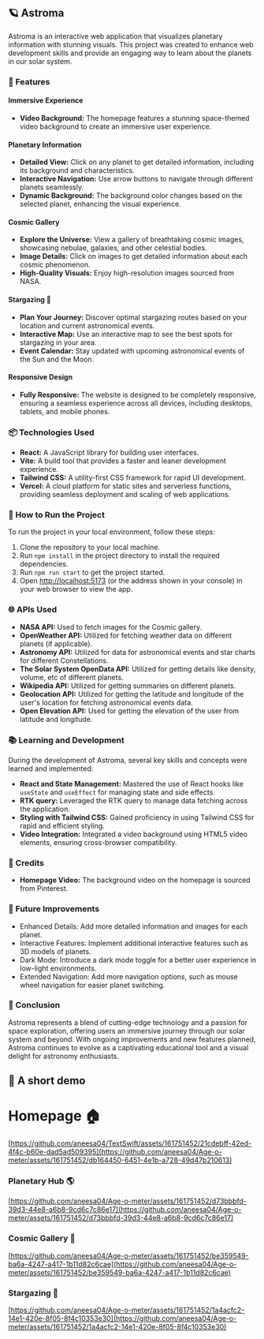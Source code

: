 ## 🪐 Astroma

Astroma is an interactive web application that visualizes planetary information with stunning visuals. This project was created to enhance web development skills and provide an engaging way to learn about the planets in our solar system.

### 🌟 Features

#### Immersive Experience
- **Video Background:** The homepage features a stunning space-themed video background to create an immersive user experience.

#### Planetary Information
- **Detailed View:** Click on any planet to get detailed information, including its background and characteristics.
- **Interactive Navigation:** Use arrow buttons to navigate through different planets seamlessly.
- **Dynamic Background:** The background color changes based on the selected planet, enhancing the visual experience.

#### Cosmic Gallery
- **Explore the Universe:** View a gallery of breathtaking cosmic images, showcasing nebulae, galaxies, and other celestial bodies.
- **Image Details:** Click on images to get detailed information about each cosmic phenomenon.
- **High-Quality Visuals:** Enjoy high-resolution images sourced from NASA.

#### Stargazing 🌃
- **Plan Your Journey:** Discover optimal stargazing routes based on your location and current astronomical events.
- **Interactive Map:** Use an interactive map to see the best spots for stargazing in your area.
- **Event Calendar:** Stay updated with upcoming astronomical events of the Sun and the Moon.

#### Responsive Design
- **Fully Responsive:** The website is designed to be completely responsive, ensuring a seamless experience across all devices, including desktops, tablets, and mobile phones.

### 📦 Technologies Used
- **React:** A JavaScript library for building user interfaces.
- **Vite:** A build tool that provides a faster and leaner development experience.
- **Tailwind CSS:** A utility-first CSS framework for rapid UI development.
- **Vercel:** A cloud platform for static sites and serverless functions, providing seamless deployment and scaling of web applications.

### 🚀 How to Run the Project
To run the project in your local environment, follow these steps:
1. Clone the repository to your local machine.
2. Run `npm install` in the project directory to install the required dependencies.
3. Run `npm run start` to get the project started.
4. Open [http://localhost:5173](http://localhost:5173) (or the address shown in your console) in your web browser to view the app.

### 🌐 APIs Used
- **NASA API:** Used to fetch images for the Cosmic gallery.
- **OpenWeather API:** Utilized for fetching weather data on different planets (if applicable).
- **Astronomy API:** Utilized for data for astronomical events and star charts for different Constellations.
- **The Solar System OpenData API:** Utilized for getting details like density, volume, etc of different planets.
- **Wikipedia API:** Utilized for getting summaries on different planets.
- **Geolocation API:** Utilized for getting the latitude and longitude of the user's location for fetching astronomical events data.
- **Open Elevation API:** Used for getting the elevation of the user from latitude and longitude.

### 📚 Learning and Development
During the development of Astroma, several key skills and concepts were learned and implemented:
- **React and State Management:** Mastered the use of React hooks like `useState` and `useEffect` for managing state and side effects.
- **RTK query:** Leveraged the RTK query to manage data fetching across the application.
- **Styling with Tailwind CSS:** Gained proficiency in using Tailwind CSS for rapid and efficient styling.
- **Video Integration:** Integrated a video background using HTML5 video elements, ensuring cross-browser compatibility.

### 🎥 Credits
- **Homepage Video:** The background video on the homepage is sourced from Pinterest.

### 💭 Future Improvements
- Enhanced Details: Add more detailed information and images for each planet.
- Interactive Features: Implement additional interactive features such as 3D models of planets.
- Dark Mode: Introduce a dark mode toggle for a better user experience in low-light environments.
- Extended Navigation: Add more navigation options, such as mouse wheel navigation for easier planet switching.

### 🌌 Conclusion
Astroma represents a blend of cutting-edge technology and a passion for space exploration, offering users an immersive journey through our solar system and beyond. With ongoing improvements and new features planned, Astroma continues to evolve as a captivating educational tool and a visual delight for astronomy enthusiasts.

## 🎥 A short demo

# Homepage 🏠

[https://github.com/aneesa04/TextSwift/assets/161751452/21cdebff-42ed-4f4c-b60e-dad5ad509395](https://github.com/aneesa04/Age-o-meter/assets/161751452/db164450-6451-4e1b-a728-49d47b210613)

### Planetary Hub 🌎

[https://github.com/aneesa04/Age-o-meter/assets/161751452/d73bbbfd-39d3-44e8-a6b8-9cd6c7c86e17](https://github.com/aneesa04/Age-o-meter/assets/161751452/d73bbbfd-39d3-44e8-a6b8-9cd6c7c86e17)

### Cosmic Gallery 🌌

[https://github.com/aneesa04/Age-o-meter/assets/161751452/be359549-ba6a-4247-a417-1b11d82c6cae](https://github.com/aneesa04/Age-o-meter/assets/161751452/be359549-ba6a-4247-a417-1b11d82c6cae)

### Stargazing 🤩

[https://github.com/aneesa04/Age-o-meter/assets/161751452/1a4acfc2-14e1-420e-8f05-8f4c10353e30](https://github.com/aneesa04/Age-o-meter/assets/161751452/1a4acfc2-14e1-420e-8f05-8f4c10353e30)
